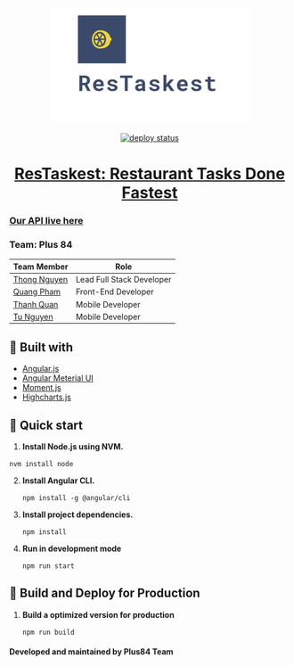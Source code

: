 <p align="center">
    <img src="./assets/restaskest.png" alt="Restaskest Logo">
</p>
<p align="center">
    <a href="https://app.netlify.com/sites/restaskest/deploys" target="_blank" />
    <img src="https://api.netlify.com/api/v1/badges/6d0e86da-8c7f-468e-8520-110cf5fcedfd/deploy-status" alt="deploy status" />
</p>
<h1 align="center">ResTaskest: Restaurant Tasks Done Fastest</h1>
<h3>Our API live <a href="https://github.com/tylrtnguyen/restaskest-rest-api" target="_blank">here</a></h3>

### Team: Plus 84
| Team Member | Role |
| ----------- | -----|
| [Thong Nguyen](https://github.com/tylrtnguyen) | Lead Full Stack Developer |
| [Quang Pham](https://github.com/quangpham919) | Front-End Developer |
| [Thanh Quan](https://github.com/ThomasQuan) | Mobile Developer |
| [Tu Nguyen](https://github.com/tunguyen912) | Mobile Developer |

## :wrench: Built with
- [Angular.js](https://angular.io/)
- [Angular Meterial UI](https://material.angular.io/)
- [Moment.js](https://momentjs.com/)
- [Highcharts.js](https://www.highcharts.com/)

## 🚀 Quick start
1. **Install Node.js using NVM.**
  ```shell
  nvm install node
  ```
2. **Install Angular CLI.**
   ```shell
   npm install -g @angular/cli
   ```
3. **Install project dependencies.**
   ```shell
   npm install
   ```
4. **Run in development mode**
   ```shell
   npm run start
   ```

## 💫 Build and Deploy for Production
1. **Build a optimized version for production**
   ```shell
   npm run build
   ```

<h4>Developed and maintained by Plus84 Team</h4>
